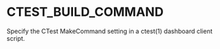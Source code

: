   

# CTEST_BUILD_COMMAND  
Specify the CTest MakeCommand setting
in a ctest(1) dashboard client script.  

